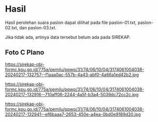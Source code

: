 # Hasil

Hasil perolehan suara paslon dapat dilihat pada file paslon-01.txt, paslon-02.txt, dan paslon-03.txt.

Jika tidak ada, artinya data tersebut belum ada pada SIREKAP.

## Foto C Plano

https://sirekap-obj-formc.kpu.go.id/775a/pemilu/ppwp/31/74/06/10/04/3174061004038-20240217-132757--f1aaa0ac-557b-4a43-abf0-4a66a1ed42b2.jpg

https://sirekap-obj-formc.kpu.go.id/775a/pemilu/ppwp/31/74/06/10/04/3174061004038-20240217-132916--710aff06-2244-4a5f-b3a4-5039dc72cc2c.jpg

https://sirekap-obj-formc.kpu.go.id/775a/pemilu/ppwp/31/74/06/10/04/3174061004038-20240217-132941--ef6baaa7-2653-450e-a4ea-0bd0e9189d20.jpg
